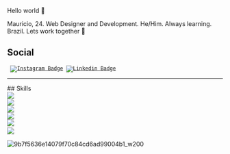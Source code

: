 Hello world 👋

Mauricio, 24. Web Designer and Development. He/Him. Always learning. Brazil. Lets work together 🤝

## Social
<code> [![Instagram Badge](https://img.shields.io/badge/Instagram-E4405F?style=for-the-badge&logo=instagram&logoColor=white&link=https://www.instagram.com/drxwbxt/)](https://www.instagram.com/maubem/)
[![Linkedin Badge](https://img.shields.io/badge/LinkedIn-0077B5?style=for-the-badge&logo=linkedin&logoColor=white&link=https://www.linkedin.com/in/mauricio-vieira-8661a1141/)](https://www.linkedin.com/in/mauricio-vieira-8661a1141/) </code>
<hr>
## Skills
<code> 
<img src="https://img.shields.io/badge/HTML5-E34F26?style=for-the-badge&logo=html5&logoColor=white"/>
<img src="https://img.shields.io/badge/CSS3-1572B6?style=for-the-badge&logo=css3&logoColor=white"/>
<img src="https://img.shields.io/badge/Adobe%20Photoshop-31A8FF?style=for-the-badge&logo=Adobe%20Photoshop&logoColor=black"/>
<img src="https://img.shields.io/badge/Python-3776AB?style=for-the-badge&logo=python&logoColor=white"/>
<img src="https://img.shields.io/badge/JavaScript-F7DF1E?style=for-the-badge&logo=javascript&logoColor=black"/> 
<img src="https://img.shields.io/badge/C%23-239120?style=for-the-badge&logo=c-sharp&logoColor=white"/>
</code>

![9b7f5636e14079f70c84cd6ad99004b1_w200](https://user-images.githubusercontent.com/100879718/171505825-4c40cf2c-71a3-4e39-a79c-1a410c471f9e.gif)

